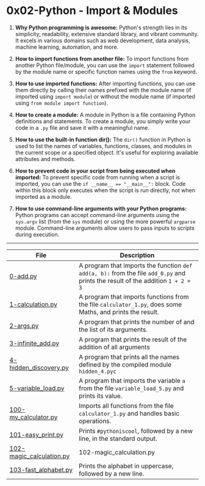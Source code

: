 # 0x02-Python - Import & Modules

1. **Why Python programming is awesome:**
   Python's strength lies in its simplicity, readability, extensive standard library, and vibrant community. It excels in various domains such as web development, data analysis, machine learning, automation, and more.

2. **How to import functions from another file:**
   To import functions from another Python file/module, you can use the `import` statement followed by the module name or specific function names using the `from` keyword.

3. **How to use imported functions:**
   After importing functions, you can use them directly by calling their names prefixed with the module name (if imported using `import module`) or without the module name (if imported using `from module import function`).

4. **How to create a module:**
   A module in Python is a file containing Python definitions and statements. To create a module, you simply write your code in a `.py` file and save it with a meaningful name.

5. **How to use the built-in function dir():**
   The `dir()` function in Python is used to list the names of variables, functions, classes, and modules in the current scope or a specified object. It's useful for exploring available attributes and methods.

6. **How to prevent code in your script from being executed when imported:**
   To prevent specific code from running when a script is imported, you can use the `if __name__ == "__main__":` block. Code within this block only executes when the script is run directly, not when imported as a module.

7. **How to use command-line arguments with your Python programs:**
   Python programs can accept command-line arguments using the `sys.argv` list (from the `sys` module) or using the more powerful `argparse` module. Command-line arguments allow users to pass inputs to scripts during execution.

---

| File      | Description |
| ----------- | ----------- |
| [0-add.py](./0-add.py) | A program that imports the function ``def add(a, b):`` from the file ``add_0.py`` and prints the result of the addition ``1 + 2 = 3`` |
| [1-calculation.py](./1-calculation.py) |  A program that imports functions from the file ``calculator_1.py``, does some Maths, and prints the result. |
| [2-args.py](./2-args.py) | A program that prints the number of and the list of its arguments. |
| [3-infinite_add.py](./3-infinite_add.py) |  A program that prints the result of the addition of all arguments |
| [4-hidden_discovery.py](./4-hidden_discovery.py) | A program that prints all the names defined by the compiled module ``hidden_4.pyc`` |
| [5-variable_load.py](./5-variable_load.py) | A program that imports the variable ``a`` from the file ``variable_load_5.py`` and prints its value. |
| [100-my_calculator.py](./100-my_calculator.py) | Imports all functions from the file `calculator_1.py` and handles basic operations. |
| [101-easy_print.py](./101-easy_print.py) | Prints ``#pythoniscool``, followed by a new line, in the standard output. |
| [102-magic_calculation.py](./102-magic_calculation.py) | 102-magic_calculation.py |
| [103-fast_alphabet.py](./103-fast_alphabet.py) | Prints the alphabet in uppercase, followed by a new line. |
